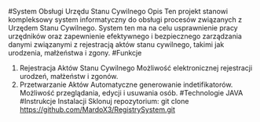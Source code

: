 #System Obsługi Urzędu Stanu Cywilnego
Opis
Ten projekt stanowi kompleksowy system informatyczny do obsługi procesów związanych z Urzędem Stanu Cywilnego. System ten ma na celu usprawnienie pracy urzędników oraz zapewnienie efektywnego i bezpiecznego zarządzania danymi związanymi z rejestracją aktów stanu cywilnego, takimi jak urodzenia, małżeństwa i zgony.
#Funkcje
1. Rejestracja Aktów Stanu Cywilnego
Możliwość elektronicznej rejestracji urodzeń, małżeństw i zgonów.
2. Przetwarzanie Aktów
Automatyczne generowanie indetifikatorów.
Możliwość przeglądania, edycji i usuwania osób.
#Technologie
JAVA
#Instrukcje Instalacji
Sklonuj repozytorium: git clone https://github.com/MardoX3/RegistrySystem.git


